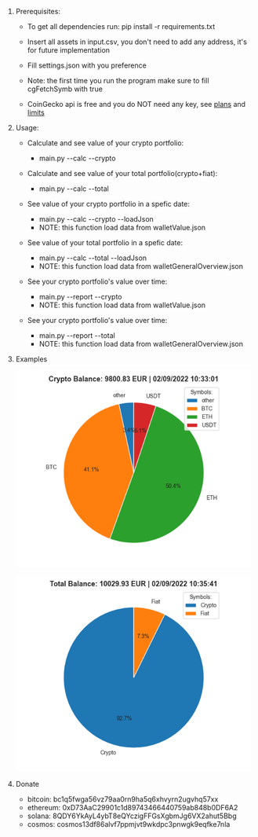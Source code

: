 1. Prerequisites:
    * To get all dependencies run: pip install -r requirements.txt
    * Insert all assets in input.csv, you don't need to add any address, it's for future implementation
    * Fill settings.json with you preference
    * Note: the first time you run the program make sure to fill cgFetchSymb with true

    * CoinGecko api is free and you do NOT need any key, see [plans](https://www.coingecko.com/en/api/pricing) and
    [limits](https://www.coingecko.com/en/api/documentation)

2. Usage:
    * Calculate and see value of your crypto portfolio:
        * main.py --calc --crypto
    
    * Calculate and see value of your total portfolio(crypto+fiat):
        * main.py --calc --total
    
    * See value of your crypto portfolio in a spefic date:
        * main.py --calc --crypto --loadJson
        * NOTE: this function load data from walletValue.json
    
    * See value of your total portfolio in a spefic date:
        * main.py --calc --total --loadJson
        * NOTE: this function load data from walletGeneralOverview.json
    
    * See your crypto portfolio's value over time:
        * main.py --report --crypto
        * NOTE: this function load data from walletValue.json

    * See your crypto portfolio's value over time:
        * main.py --report --total
        * NOTE: this function load data from walletGeneralOverview.json

3. Examples

    ![crypto](https://github.com/ste316/calcWalletValue/blob/main/img/crypto.png)

    ![total](https://github.com/ste316/calcWalletValue/blob/main/img/total.png)

4. Donate
    * bitcoin: bc1q5fwga56vz79aa0rn9ha5q6xhvyrn2ugvhq57xx
    * ethereum: 0xD73AaC29901c1d89743466440759ab848b0DF6A2
    * solana: 8QDY6YkAyL4ybT8eQYczigFFGsXgbmJg6VX2ahut5Bbg
    * cosmos: cosmos13df86alvf7ppmjvt9wkdpc3pnwgk9eqfke7nla
